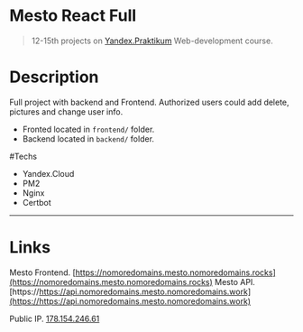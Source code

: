 # Mesto React Full
> 12-15th projects on [Yandex.Praktikum](https://practicum.yandex.ru/profile/web/) Web-development course.

# Description
Full project with backend and Frontend. Authorized users could add delete, pictures and change user info.
- Fronted located in `frontend/` folder.
- Backend located in `backend/` folder.

#Techs
- Yandex.Cloud
- PM2
- Nginx
- Certbot

---
# Links

Mesto Frontend. [https://nomoredomains.mesto.nomoredomains.rocks](https://nomoredomains.mesto.nomoredomains.rocks)
Mesto API. [https://https://api.nomoredomains.mesto.nomoredomains.work](https://https://api.nomoredomains.mesto.nomoredomains.work)

Public IP. [178.154.246.61](178.154.246.61)
